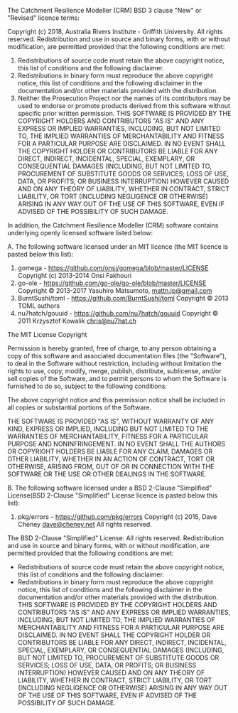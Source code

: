 The Catchment Resilience Modeller (CRM) BSD 3 clause "New" or "Revised" licence terms:

Copyright (c) 2018, Australia Rivers Institute - Griffith University. All rights reserved.
Redistribution and use in source and binary forms, with or without modification, are permitted provided that the following conditions are met:
1. Redistributions of source code must retain the above copyright notice, this list of conditions and the following disclaimer.
2. Redistributions in binary form must reproduce the above copyright notice, this list of conditions and the following disclaimer in the documentation and/or other materials provided with the distribution.
3. Neither the Prosecution Project nor the names of its contributors may be used to endorse or promote products derived from this software without specific prior written permission.
THIS SOFTWARE IS PROVIDED BY THE COPYRIGHT HOLDERS AND CONTRIBUTORS "AS IS" AND ANY EXPRESS OR IMPLIED WARRANTIES, INCLUDING, BUT NOT LIMITED TO, THE IMPLIED WARRANTIES OF MERCHANTABILITY AND FITNESS FOR A PARTICULAR PURPOSE ARE DISCLAIMED. IN NO EVENT SHALL THE COPYRIGHT HOLDER OR CONTRIBUTORS BE LIABLE FOR ANY DIRECT, INDIRECT, INCIDENTAL, SPECIAL, EXEMPLARY, OR CONSEQUENTIAL DAMAGES (INCLUDING, BUT NOT LIMITED TO, PROCUREMENT OF SUBSTITUTE GOODS OR SERVICES; LOSS OF USE, DATA, OR PROFITS; OR BUSINESS INTERRUPTION) HOWEVER CAUSED AND ON ANY THEORY OF LIABILITY, WHETHER IN CONTRACT, STRICT LIABILITY, OR TORT (INCLUDING NEGLIGENCE OR OTHERWISE) ARISING IN ANY WAY OUT OF THE USE OF THIS SOFTWARE, EVEN IF ADVISED OF THE POSSIBILITY OF SUCH DAMAGE.



In addition, the Catchment Resilience Modeller (CRM) software contains underlying openly licensed software listed below:

A.  The following software licensed under an MIT licence (the MIT licence is pasted below this list):

1.  gomega - https://github.com/onsi/gomega/blob/master/LICENSE
Copyright (c) 2013-2014 Onsi Fakhouri
2.  go-ole - https://github.com/go-ole/go-ole/blob/master/LICENSE
Copyright © 2013-2017 Yasuhiro Matsumoto, <mattn.jp@gmail.com>
3.  BurntSushi/toml - https://github.com/BurntSushi/toml
Copyright © 2013 TOML authors
4.  nu7hatch/gouuid - https://github.com/nu7hatch/gouuid
Copyright © 2011 Krzysztof Kowalik <chris@nu7hat.ch>

The MIT License
Copyright <YEAR> <COPYRIGHT HOLDER>

Permission is hereby granted, free of charge, to any person obtaining a copy
of this software and associated documentation files (the "Software"), to deal
in the Software without restriction, including without limitation the rights
to use, copy, modify, merge, publish, distribute, sublicense, and/or sell
copies of the Software, and to permit persons to whom the Software is
furnished to do so, subject to the following conditions:

The above copyright notice and this permission notice shall be included in
all copies or substantial portions of the Software.

THE SOFTWARE IS PROVIDED "AS IS", WITHOUT WARRANTY OF ANY KIND, EXPRESS OR
IMPLIED, INCLUDING BUT NOT LIMITED TO THE WARRANTIES OF MERCHANTABILITY,
FITNESS FOR A PARTICULAR PURPOSE AND NONINFRINGEMENT. IN NO EVENT SHALL THE
AUTHORS OR COPYRIGHT HOLDERS BE LIABLE FOR ANY CLAIM, DAMAGES OR OTHER
LIABILITY, WHETHER IN AN ACTION OF CONTRACT, TORT OR OTHERWISE, ARISING FROM,
OUT OF OR IN CONNECTION WITH THE SOFTWARE OR THE USE OR OTHER DEALINGS IN
THE SOFTWARE.

B.  The following software licensed under a BSD 2-Clause "Simplified" License(BSD 2-Clause "Simplified" License licence is pasted below this list):

1.  pkg/errors – https://github.com/pkg/errors
Copyright (c) 2015, Dave Cheney <dave@cheney.net> All rights reserved.

The BSD 2-Clause "Simplified" License:
All rights reserved.
Redistribution and use in source and binary forms, with or without
modification, are permitted provided that the following conditions are met:
* Redistributions of source code must retain the above copyright notice, this  list of conditions and the following disclaimer.
* Redistributions in binary form must reproduce the above copyright notice, this list of conditions and the following disclaimer in the documentation and/or other materials provided with the distribution.
THIS SOFTWARE IS PROVIDED BY THE COPYRIGHT HOLDERS AND CONTRIBUTORS "AS IS"
AND ANY EXPRESS OR IMPLIED WARRANTIES, INCLUDING, BUT NOT LIMITED TO, THE
IMPLIED WARRANTIES OF MERCHANTABILITY AND FITNESS FOR A PARTICULAR PURPOSE ARE
DISCLAIMED. IN NO EVENT SHALL THE COPYRIGHT HOLDER OR CONTRIBUTORS BE LIABLE
FOR ANY DIRECT, INDIRECT, INCIDENTAL, SPECIAL, EXEMPLARY, OR CONSEQUENTIAL
DAMAGES (INCLUDING, BUT NOT LIMITED TO, PROCUREMENT OF SUBSTITUTE GOODS OR
SERVICES; LOSS OF USE, DATA, OR PROFITS; OR BUSINESS INTERRUPTION) HOWEVER
CAUSED AND ON ANY THEORY OF LIABILITY, WHETHER IN CONTRACT, STRICT LIABILITY,
OR TORT (INCLUDING NEGLIGENCE OR OTHERWISE) ARISING IN ANY WAY OUT OF THE USE
OF THIS SOFTWARE, EVEN IF ADVISED OF THE POSSIBILITY OF SUCH DAMAGE.


